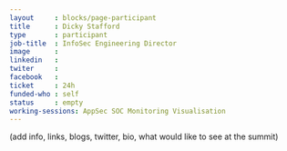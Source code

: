 ```yaml
---
layout     : blocks/page-participant
title      : Dicky Stafford
type       : participant
job-title  : InfoSec Engineering Director
image      :
linkedin   :
twiter     :
facebook   :
ticket     : 24h
funded-who : self
status     : empty
working-sessions: AppSec SOC Monitoring Visualisation
---
```


(add info, links, blogs, twitter, bio, what would like to see at the summit)
